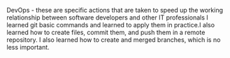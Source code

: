 DevOps - these are specific actions that are taken to speed up the working relationship between software developers and other IT professionals
I learned git basic commands and learned to apply them in practice.I also learned how to create files, commit them, and push them in a remote repository. I also learned how to create and merged branches, which is no less important.